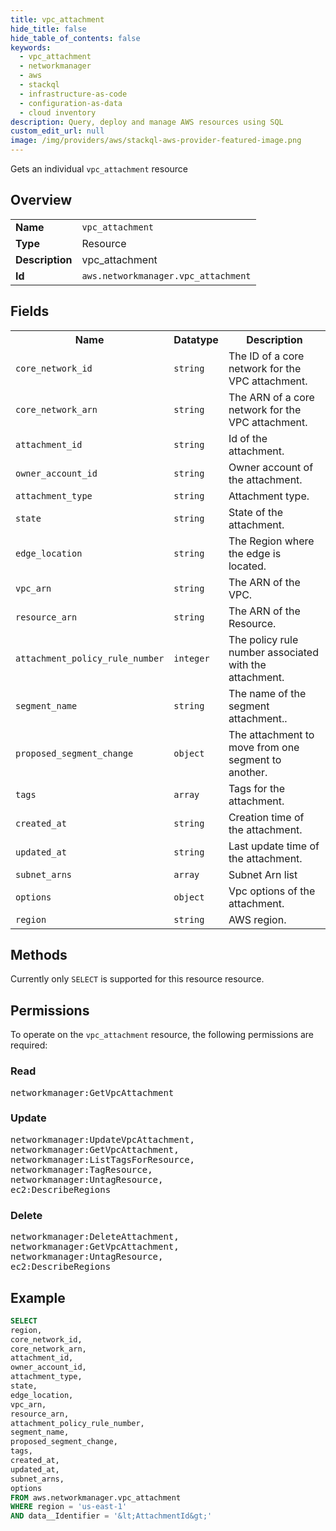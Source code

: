 ```yaml
---
title: vpc_attachment
hide_title: false
hide_table_of_contents: false
keywords:
  - vpc_attachment
  - networkmanager
  - aws
  - stackql
  - infrastructure-as-code
  - configuration-as-data
  - cloud inventory
description: Query, deploy and manage AWS resources using SQL
custom_edit_url: null
image: /img/providers/aws/stackql-aws-provider-featured-image.png
---
```

Gets an individual <code>vpc_attachment</code> resource

## Overview
<table><tbody>
<tr><td><b>Name</b></td><td><code>vpc_attachment</code></td></tr>
<tr><td><b>Type</b></td><td>Resource</td></tr>
<tr><td><b>Description</b></td><td>vpc_attachment</td></tr>
<tr><td><b>Id</b></td><td><code>aws.networkmanager.vpc_attachment</code></td></tr>
</tbody></table>

## Fields
<table><tbody>
<tr><th>Name</th><th>Datatype</th><th>Description</th></tr>
<tr><td><code>core_network_id</code></td><td><code>string</code></td><td>The ID of a core network for the VPC attachment.</td></tr>
<tr><td><code>core_network_arn</code></td><td><code>string</code></td><td>The ARN of a core network for the VPC attachment.</td></tr>
<tr><td><code>attachment_id</code></td><td><code>string</code></td><td>Id of the attachment.</td></tr>
<tr><td><code>owner_account_id</code></td><td><code>string</code></td><td>Owner account of the attachment.</td></tr>
<tr><td><code>attachment_type</code></td><td><code>string</code></td><td>Attachment type.</td></tr>
<tr><td><code>state</code></td><td><code>string</code></td><td>State of the attachment.</td></tr>
<tr><td><code>edge_location</code></td><td><code>string</code></td><td>The Region where the edge is located.</td></tr>
<tr><td><code>vpc_arn</code></td><td><code>string</code></td><td>The ARN of the VPC.</td></tr>
<tr><td><code>resource_arn</code></td><td><code>string</code></td><td>The ARN of the Resource.</td></tr>
<tr><td><code>attachment_policy_rule_number</code></td><td><code>integer</code></td><td>The policy rule number associated with the attachment.</td></tr>
<tr><td><code>segment_name</code></td><td><code>string</code></td><td>The name of the segment attachment..</td></tr>
<tr><td><code>proposed_segment_change</code></td><td><code>object</code></td><td>The attachment to move from one segment to another.</td></tr>
<tr><td><code>tags</code></td><td><code>array</code></td><td>Tags for the attachment.</td></tr>
<tr><td><code>created_at</code></td><td><code>string</code></td><td>Creation time of the attachment.</td></tr>
<tr><td><code>updated_at</code></td><td><code>string</code></td><td>Last update time of the attachment.</td></tr>
<tr><td><code>subnet_arns</code></td><td><code>array</code></td><td>Subnet Arn list</td></tr>
<tr><td><code>options</code></td><td><code>object</code></td><td>Vpc options of the attachment.</td></tr>
<tr><td><code>region</code></td><td><code>string</code></td><td>AWS region.</td></tr>

</tbody></table>

## Methods
Currently only <code>SELECT</code> is supported for this resource resource.

## Permissions

To operate on the <code>vpc_attachment</code> resource, the following permissions are required:

### Read
<pre>
networkmanager:GetVpcAttachment</pre>

### Update
<pre>
networkmanager:UpdateVpcAttachment,
networkmanager:GetVpcAttachment,
networkmanager:ListTagsForResource,
networkmanager:TagResource,
networkmanager:UntagResource,
ec2:DescribeRegions</pre>

### Delete
<pre>
networkmanager:DeleteAttachment,
networkmanager:GetVpcAttachment,
networkmanager:UntagResource,
ec2:DescribeRegions</pre>


## Example
```sql
SELECT
region,
core_network_id,
core_network_arn,
attachment_id,
owner_account_id,
attachment_type,
state,
edge_location,
vpc_arn,
resource_arn,
attachment_policy_rule_number,
segment_name,
proposed_segment_change,
tags,
created_at,
updated_at,
subnet_arns,
options
FROM aws.networkmanager.vpc_attachment
WHERE region = 'us-east-1'
AND data__Identifier = '&lt;AttachmentId&gt;'
```
